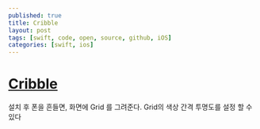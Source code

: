 ```yaml
---
published: true
title: Cribble
layout: post
tags: [swift, code, open, source, github, iOS]
categories: [swift, ios]
---
```

# [Cribble](https://github.com/maxsokolov/Cribble)

설치 후 폰을 흔들면, 화면에 Grid 를 그려준다.
Grid의 색상 간격 투명도를 설정 할 수 있다
